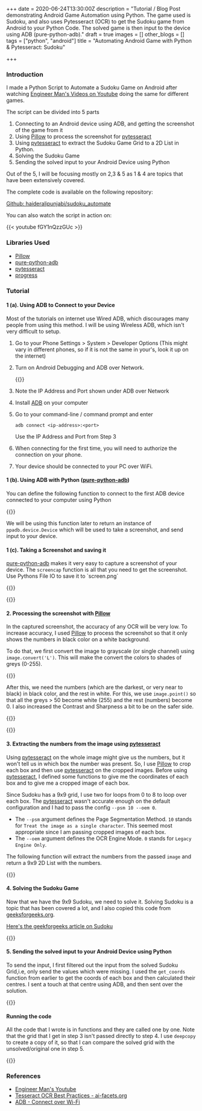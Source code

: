 +++
date = 2020-06-24T13:30:00Z
description = "Tutorial / Blog Post demonstrating Android Game Automation using Python. The game used is Sudoku, and also uses Pytesseract (OCR) to get the Sudoku game from Android to your Python Code. The solved game is then input to the device using ADB (pure-python-adb)."
draft = true
images = []
other_blogs = []
tags = ["python", "android"]
title = "Automating Android Game with Python & Pytesseract: Sudoku"

+++
### Introduction

I made a Python Script to Automate a Sudoku Game on Android after watching [Engineer Man's Videos on Youtube](https://www.youtube.com/channel/UCrUL8K81R4VBzm-KOYwrcxQ) doing the same for different games.

The script can be divided into 5 parts

1. Connecting to an Android device using ADB, and getting the screenshot of the game from it
2. Using [Pillow](https://pypi.org/project/Pillow/) to process the screenshot for [pytesseract](https://pypi.org/project/pytesseract/)
3. Using [pytesseract](https://pypi.org/project/pytesseract/) to extract the Sudoku Game Grid to a 2D List in Python.
4. Solving the Sudoku Game
5. Sending the solved input to your Android Device using Python

Out of the 5, I will be focusing mostly on 2,3 & 5 as 1 & 4 are topics that have been extensively covered.

The complete code is available on the following repository:

[Github: haideralipunjabi/sudoku_automate](https://github.com/haideralipunjabi/sudoku_automate)

You can also watch the script in action on:

{{< youtube fGY1nQzzGUc >}}

### Libraries Used

* [Pillow](https://pypi.org/project/Pillow/)
* [pure-python-adb](https://pypi.org/project/pure-python-adb/)
* [pytesseract](https://pypi.org/project/pytesseract/)
* [progress](https://pypi.org/project/progress/)

### Tutorial

#### 1 (a). Using ADB to Connect to your Device

Most of the tutorials on internet use Wired ADB, which discourages many people from using this method. I will be using Wireless ADB, which isn't very difficult to setup.

1. Go to your Phone Settings > System > Developer Options (This might vary in different phones, so if it is not the same in your's, look it up on the internet)
2. Turn on Android Debugging and ADB over Network.

   {{<imgur id="zjUIKeF" ext="png" class="image-resp" align="center" title="ADB over Network">}}

3. Note the IP Address and Port shown under ADB over Network
4. Install [ADB](https://developer.android.com/studio/command-line/adb) on your computer
5. Go to your command-line / command prompt and enter

       adb connect <ip-address>:<port>

   Use the IP Address and Port from Step 3
6. When connecting for the first time, you will need to authorize the connection on your phone.
7. Your device should be connected to your PC over WiFi.

#### 1 (b). Using ADB with Python ([pure-python-adb](https://pypi.org/project/pure-python-adb/))

You can define the following function to connect to  the first ADB device connected to your computer using Python

{{<github repo="haideralipunjabi/sudoku_automate" file="adb.py" lang="python" sub_lines="1-10" options="linenos=true">}}

We will be using this function later to return an instance of `ppadb.device.Device` which will be used to take a screenshot, and send input to your device.

#### 1 (c). Taking a Screenshot and saving it

[pure-python-adb](https://pypi.org/project/pure-python-adb/) makes it very easy to capture a screenshot of your device. The `screencap` function is all that you need to get the screenshot. Use Pythons File IO to save it to \`screen.png\`

{{<github repo="haideralipunjabi/sudoku_automate" file="adb.py" lang="python" sub_lines="12-15" options="linenos=true">}}

{{<imgur id="HrtXJUo" ext="png" class="image-resp" align="center" title="Screenshot of Sudoku">}}

#### 2. Processing the screenshot with [Pillow](https://pypi.org/project/Pillow/)

In the captured screenshot, the accuracy of any OCR will be very low. To increase accuracy, I used [Pillow](https://pypi.org/project/Pillow/) to process the screenshot so that it only shows the numbers in black color on a white background.

To do that, we first convert the image to grayscale (or single channel) using `image.convert('L')`. This will make the convert the colors to shades of greys (0-255).

{{<imgur id="IEF2xXo" ext="png" class="image-resp" align="center" title="Grayscale Screenshot of Sudoku">}}

After this, we need the numbers (which are the darkest, or very near to black) in black color, and the rest in white. For this, we use `image.point()`  so that all the greys > 50  become white (255) and the rest (numbers) become 0. I also increased the Contrast and Sharpness a bit to be on the safer side.

{{<imgur id="1rkOOfg" ext="png" class="image-resp" align="center" title="Processed Screenshot of Sudoku">}}

{{<github repo="haideralipunjabi/sudoku_automate" file="automate.py" lang="python" sub_lines="26-31" options="linenos=true">}}

#### 3.  Extracting the numbers from the image using [pytesseract](https://pypi.org/project/pytesseract/)

Using [pytesseract](https://pypi.org/project/pytesseract/) on the whole image might give us the numbers, but it won't tell us in which box the number was present. So, I use [Pillow](https://pypi.org/project/Pillow/) to crop each box and then use [pytesseract](https://pypi.org/project/pytesseract/) on the cropped images. Before using [pytesseract](https://pypi.org/project/pytesseract/), I defined some functions to give me the coordinates of each box and to give me a cropped image of each box.

Since Sudoku has a 9x9 grid, I use two for loops from 0 to 8 to loop over each box. The [pytesseract](https://pypi.org/project/pytesseract/) wasn't accurate enough on the default configuration and I had to pass the config `--psm 10 --oem 0`.

* The `--psm` argument defines the Page Segmentation Method. `10` stands for `Treat the image as a single character`. This seemed most appropriate since I am passing cropped images of each box.
* The `--oem` argument defines the OCR Engine Mode. `0` stands for `Legacy Engine Only`.

The following function will extract the numbers from the passed `image` and return a 9x9 2D List with the numbers.

{{<github repo="haideralipunjabi/sudoku_automate" file="automate.py" lang="python" sub_lines="34-48" options="linenos=true">}}

#### 4. Solving the Sudoku Game

Now that we have the 9x9 Sudoku, we need to solve it. Solving Sudoku is a topic that has been covered a lot, and I also copied this code from [geeksforgeeks.org](https://www.geeksforgeeks.org/ "geeksforgeeks.org/"). 

[Here's the geekforgeeks article on Sudoku](https://www.geeksforgeeks.org/sudoku-backtracking-7/)

{{<github repo="haideralipunjabi/sudoku_automate" file="sudoku.py" lang="python" options="linenos=true">}}
#### 5. Sending the solved input to your Android Device using Python

To send the input, I first filtered out the input from the solved Sudoku Grid,i.e, only send the values which were missing. I used the `get_coords` function from earlier to get the coords of each box and then calculated their centres. I sent a touch at that centre using ADB, and then sent over the solution.

{{<github repo="haideralipunjabi/sudoku_automate" file="automate.py" lang="python" sub_lines="51-60" options="linenos=true">}}

#### Running the code

All the code that I wrote is in functions and they are called one by one. Note that the grid that I get in step 3 isn't passed directly to step 4. I use `deepcopy` to create a copy of it, so that I can compare the solved grid with the unsolved/original one in step 5.

{{<github repo="haideralipunjabi/sudoku_automate" file="automate.py" lang="python" sub_lines="63-73" options="linenos=true">}}

### References

* [Engineer Man's Youtube](https://www.youtube.com/channel/UCrUL8K81R4VBzm-KOYwrcxQ)
* [Tesseract OCR Best Practices - ai-facets.org](https://ai-facets.org/tesseract-ocr-best-practices/)
* [ADB - Connect over Wi-Fi](https://developer.android.com/studio/command-line/adb#wireless)